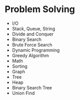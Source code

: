 # Problem Solving

* I/O
* Stack, Queue, String
* Divide and Conquer
* Binary Search
* Brute Force Search
* Dynamic Programming
* Greedy Algorithm
* Math
* Sorting
* Graph
* Tree
* Heap
* Binary Search Tree
* Union Find
